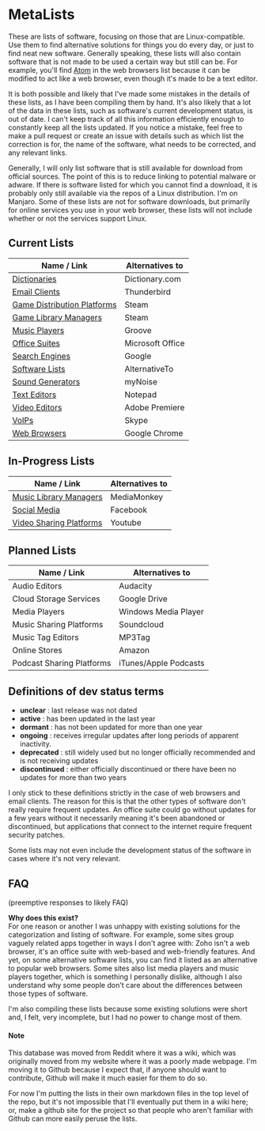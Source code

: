 # MetaLists
These are lists of software, focusing on those that are Linux-compatible. Use them to find alternative solutions for things you do every day, or just to find neat new software. Generally speaking, these lists will also contain software that is not made to be used a certain way but still can be. For example, you'll find [Atom](https://atom.io/) in the web browsers list because it can be modified to act like a web browser, even though it's made to be a text editor.

It is both possible and likely that I've made some mistakes in the details of these lists, as I have been compiling them by hand. It's also likely that a lot of the data in these lists, such as software's current development status, is out of date. I can't keep track of all this information efficiently enough to constantly keep all the lists updated. If you notice a mistake, feel free to make a pull request or create an issue with details such as which list the correction is for, the name of the software, what needs to be corrected, and any relevant links.

Generally, I will only list software that is still available for download from official sources. The point of this is to reduce linking to potential malware or adware. If there is software listed for which you cannot find a download, it is probably only still available via the repos of a Linux distribution. I'm on Manjaro. Some of these lists are not for software downloads, but primarily for online services you use in your web browser, these lists will not include whether or not the services support Linux.

## Current Lists
| Name / Link                                     | Alternatives to  |
| ----------------------------------------------- | ---------------- |
| [Dictionaries](dictionaries.md)                 | Dictionary.com   |
| [Email Clients](email_clients.md)               | Thunderbird      |
| [Game Distribution Platforms](game_distribs.md) | Steam            |
| [Game Library Managers](game_libraries.md)      | Steam            |
| [Music Players](music_players.md)               | Groove           |
| [Office Suites](office_suites.md)               | Microsoft Office |
| [Search Engines](search_engines.md)             | Google           |
| [Software Lists](software_lists.md)             | AlternativeTo    |
| [Sound Generators](sound_gens.md)               | myNoise          |
| [Text Editors](text_editors.md)                 | Notepad          |
| [Video Editors](video_editors.md)               | Adobe Premiere   |
| [VoIPs](voips.md)                               | Skype            |
| [Web Browsers](web_browsers.md)                 | Google Chrome    |

## In-Progress Lists
| Name / Link                                     | Alternatives to  |
| ----------------------------------------------- | ---------------- |
| [Music Library Managers](music_libraries.md)    | MediaMonkey      |
| [Social Media](social_media.md)                 | Facebook         |
| [Video Sharing Platforms](video_sharing.md)     | Youtube          |

## Planned Lists
| Name / Link               | Alternatives to       |
| ------------------------- | --------------------- |
| Audio Editors             | Audacity              |
| Cloud Storage Services    | Google Drive          |
| Media Players             | Windows Media Player  |
| Music Sharing Platforms   | Soundcloud            |
| Music Tag Editors         | MP3Tag                |
| Online Stores             | Amazon                |
| Podcast Sharing Platforms | iTunes/Apple Podcasts |

## Definitions of dev status terms
- **unclear** : last release was not dated
- **active** : has been updated in the last year
- **dormant** : has not been updated for more than one year
- **ongoing** : receives irregular updates after long periods of apparent inactivity.
- **deprecated** : still widely used but no longer officially recommended and is not receiving updates
- **discontinued** : either officially discontinued or there have been no updates for more than two years

I only stick to these definitions strictly in the case of web browsers and email clients. The reason for this is that the other types of software don't really require frequent updates. An office suite could go without updates for a few years without it necessarily meaning it's been abandoned or discontinued, but applications that connect to the internet require frequent security patches.

Some lists may not even include the development status of the software in cases where it's not very relevant.

## FAQ
(preemptive responses to likely FAQ)

**Why does this exist?**  
For one reason or another I was unhappy with existing solutions for the categorization and listing of software. For example, some sites group vaguely related apps together in ways I don't agree with: Zoho isn't a web browser, it's an office suite with web-based and web-friendly features. And yet, on some alternative software lists, you can find it listed as an alternative to popular web browsers. Some sites also list media players and music players together, which is something I personally dislike, although I also understand why some people don't care about the differences between those types of software.

I'm also compiling these lists because some existing solutions were short and, I felt, very incomplete, but I had no power to change most of them.

#### Note
This database was moved from Reddit where it was a wiki, which was originally moved from my website where it was a poorly made webpage. I'm moving it to Github because I expect that, if anyone should want to contribute, Github will make it much easier for them to do so.

For now I'm putting the lists in their own markdown files in the top level of the repo, but it's not impossible that I'll eventually put them in a wiki here; or, make a github site for the project so that people who aren't familiar with Github can more easily peruse the lists.
